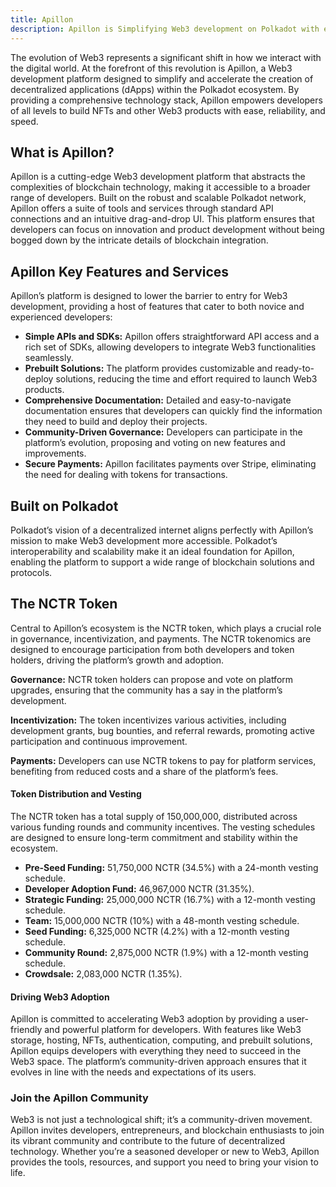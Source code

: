 ```yaml
---
title: Apillon
description: Apillon is Simplifying Web3 development on Polkadot with easy APIs and prebuilt solutions for fast dApp creation.
---
```


The evolution of Web3 represents a significant shift in how we interact with the digital world. At the forefront of this revolution is Apillon, a Web3 development platform designed to simplify and accelerate the creation of decentralized applications (dApps) within the Polkadot ecosystem. By providing a comprehensive technology stack, Apillon empowers developers of all levels to build NFTs and other Web3 products with ease, reliability, and speed.

## What is Apillon?

Apillon is a cutting-edge Web3 development platform that abstracts the complexities of blockchain technology, making it accessible to a broader range of developers. Built on the robust and scalable Polkadot network, Apillon offers a suite of tools and services through standard API connections and an intuitive drag-and-drop UI. This platform ensures that developers can focus on innovation and product development without being bogged down by the intricate details of blockchain integration.

Apillon Key Features and Services
---------------------------------

Apillon’s platform is designed to lower the barrier to entry for Web3 development, providing a host of features that cater to both novice and experienced developers:

- **Simple APIs and SDKs:** Apillon offers straightforward API access and a rich set of SDKs, allowing developers to integrate Web3 functionalities seamlessly.
- **Prebuilt Solutions:** The platform provides customizable and ready-to-deploy solutions, reducing the time and effort required to launch Web3 products.
- **Comprehensive Documentation:** Detailed and easy-to-navigate documentation ensures that developers can quickly find the information they need to build and deploy their projects.
- **Community-Driven Governance:** Developers can participate in the platform’s evolution, proposing and voting on new features and improvements.
- **Secure Payments:** Apillon facilitates payments over Stripe, eliminating the need for dealing with tokens for transactions.

Built on Polkadot
-----------------

Polkadot’s vision of a decentralized internet aligns perfectly with Apillon’s mission to make Web3 development more accessible. Polkadot’s interoperability and scalability make it an ideal foundation for Apillon, enabling the platform to support a wide range of blockchain solutions and protocols.

The NCTR Token
--------------

Central to Apillon’s ecosystem is the NCTR token, which plays a crucial role in governance, incentivization, and payments. The NCTR tokenomics are designed to encourage participation from both developers and token holders, driving the platform’s growth and adoption.

**Governance:** NCTR token holders can propose and vote on platform upgrades, ensuring that the community has a say in the platform’s development.

**Incentivization:** The token incentivizes various activities, including development grants, bug bounties, and referral rewards, promoting active participation and continuous improvement.

**Payments:** Developers can use NCTR tokens to pay for platform services, benefiting from reduced costs and a share of the platform’s fees.

#### Token Distribution and Vesting

The NCTR token has a total supply of 150,000,000, distributed across various funding rounds and community incentives. The vesting schedules are designed to ensure long-term commitment and stability within the ecosystem.

- **Pre-Seed Funding:** 51,750,000 NCTR (34.5%) with a 24-month vesting schedule.
- **Developer Adoption Fund:** 46,967,000 NCTR (31.35%).
- **Strategic Funding:** 25,000,000 NCTR (16.7%) with a 12-month vesting schedule.
- **Team:** 15,000,000 NCTR (10%) with a 48-month vesting schedule.
- **Seed Funding:** 6,325,000 NCTR (4.2%) with a 12-month vesting schedule.
- **Community Round:** 2,875,000 NCTR (1.9%) with a 12-month vesting schedule.
- **Crowdsale:** 2,083,000 NCTR (1.35%).

#### Driving Web3 Adoption

Apillon is committed to accelerating Web3 adoption by providing a user-friendly and powerful platform for developers. With features like Web3 storage, hosting, NFTs, authentication, computing, and prebuilt solutions, Apillon equips developers with everything they need to succeed in the Web3 space. The platform’s community-driven approach ensures that it evolves in line with the needs and expectations of its users.

### Join the Apillon Community

Web3 is not just a technological shift; it’s a community-driven movement. Apillon invites developers, entrepreneurs, and blockchain enthusiasts to join its vibrant community and contribute to the future of decentralized technology. Whether you’re a seasoned developer or new to Web3, Apillon provides the tools, resources, and support you need to bring your vision to life.
